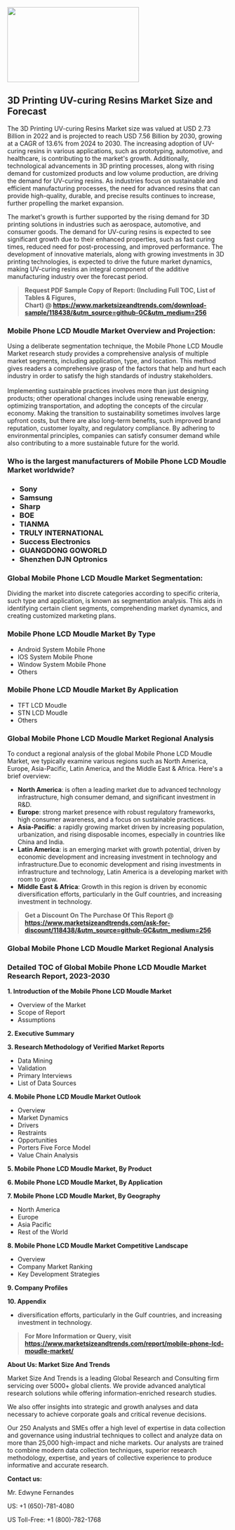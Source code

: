 <p><img class="alignnone size-medium wp-image-20088" src="https://ffe5etoiles.com/wp-content/uploads/2024/12/MST1-300x171.png" alt="" width="300" height="171" /></p><h2>3D Printing UV-curing Resins Market Size and Forecast</h2><p>The 3D Printing UV-curing Resins Market size was valued at USD 2.73 Billion in 2022 and is projected to reach USD 7.56 Billion by 2030, growing at a CAGR of 13.6% from 2024 to 2030. The increasing adoption of UV-curing resins in various applications, such as prototyping, automotive, and healthcare, is contributing to the market's growth. Additionally, technological advancements in 3D printing processes, along with rising demand for customized products and low volume production, are driving the demand for UV-curing resins. As industries focus on sustainable and efficient manufacturing processes, the need for advanced resins that can provide high-quality, durable, and precise results continues to increase, further propelling the market expansion.</p><p>The market's growth is further supported by the rising demand for 3D printing solutions in industries such as aerospace, automotive, and consumer goods. The demand for UV-curing resins is expected to see significant growth due to their enhanced properties, such as fast curing times, reduced need for post-processing, and improved performance. The development of innovative materials, along with growing investments in 3D printing technologies, is expected to drive the future market dynamics, making UV-curing resins an integral component of the additive manufacturing industry over the forecast period.</p></p><blockquote id="" class=""><strong>Request PDF Sample Copy of Report: (Including Full TOC, List of Tables &amp; Figures, Chart)&nbsp;@&nbsp;<strong><a href="https://www.marketsizeandtrends.com/download-sample/118438/&utm_source=github-GC&utm_medium=256" target="_blank">https://www.marketsizeandtrends.com/download-sample/118438/&utm_source=github-GC&utm_medium=256</a></strong></strong></blockquote><h3 id="" class="">Mobile Phone LCD Moudle Market&nbsp;Overview and Projection:</h3><p id="" class="">Using a deliberate segmentation technique, the Mobile Phone LCD Moudle Market research study provides a comprehensive analysis of multiple market segments, including application, type, and location. This method gives readers a comprehensive grasp of the factors that help and hurt each industry in order to satisfy the high standards of industry stakeholders. <br /> <br />Implementing sustainable practices involves more than just designing products; other operational changes include using renewable energy, optimizing transportation, and adopting the concepts of the circular economy. Making the transition to sustainability sometimes involves large upfront costs, but there are also long-term benefits, such improved brand reputation, customer loyalty, and regulatory compliance. By adhering to environmental principles, companies can satisfy consumer demand while also contributing to a more sustainable future for the world.</p><h3 id="" class="">Who is the largest manufacturers of&nbsp;Mobile Phone LCD Moudle Market worldwide?</h3><h3 class=""><p><ul><li>Sony </li><li> Samsung </li><li> Sharp </li><li> BOE </li><li> TIANMA </li><li> TRULY INTERNATIONAL </li><li> Success Electronics </li><li> GUANGDONG GOWORLD </li><li> Shenzhen DJN Optronics</li></ul></p></h3><h3 id="" class="">Global&nbsp;Mobile Phone LCD Moudle Market Segmentation:</h3><p id="" class="">Dividing the market into discrete categories according to specific criteria, such type and application, is known as segmentation analysis. This aids in identifying certain client segments, comprehending market dynamics, and creating customized marketing plans.</p><h3 id="" class="">Mobile Phone LCD Moudle Market&nbsp;By Type</h3><p><p><ul><li>Android System Mobile Phone</li><li> IOS System Mobile Phone</li><li> Window System Mobile Phone</li><li> Others</p></li></ul></p></p><h3 id="" class="">Mobile Phone LCD Moudle Market&nbsp;By Application</h3><p class=""><p><ul><li>TFT LCD Moudle</li><li> STN LCD Moudle</li><li> Others</li></ul></p></p><h3 id="" class="">Global Mobile Phone LCD Moudle Market Regional Analysis</h3><p id="" class="">To conduct a regional analysis of the global Mobile Phone LCD Moudle Market, we typically examine various regions such as North America, Europe, Asia-Pacific, Latin America, and the Middle East &amp; Africa. Here's a brief overview:</p><ul><li><strong>North America</strong>: is often a leading market due to advanced technology infrastructure, high consumer demand, and significant investment in R&amp;D.</li><li><strong>Europe</strong>: strong market presence with robust regulatory frameworks, high consumer awareness, and a focus on sustainable practices.</li><li><strong>Asia-Pacific</strong>: a rapidly growing market driven by increasing population, urbanization, and rising disposable incomes, especially in countries like China and India.</li><li><strong>Latin America</strong>: is an emerging market with growth potential, driven by economic development and increasing investment in technology and infrastructure.Due to economic development and rising investments in infrastructure and technology, Latin America is a developing market with room to grow.</li><li><strong>Middle East &amp; Africa</strong>: Growth in this region is driven by economic diversification efforts, particularly in the Gulf countries, and increasing investment in technology.</li></ul><blockquote id="" class=""><strong>Get a Discount On The Purchase Of This Report @ <strong><a href="https://www.marketsizeandtrends.com/ask-for-discount/118438/&utm_source=github-GC&utm_medium=256" target="_blank">https://www.marketsizeandtrends.com/ask-for-discount/118438/&utm_source=github-GC&utm_medium=256</a></strong></strong></blockquote><h3 id="" class="">Global Mobile Phone LCD Moudle Market Regional Analysis</h3><h3 id="" class="">Detailed TOC of Global Mobile Phone LCD Moudle Market Research Report, 2023-2030</h3><p id="" class=""><strong>1. Introduction of the Mobile Phone LCD Moudle Market</strong></p><ul><li>Overview of the Market</li><li>Scope of Report</li><li>Assumptions</li></ul><p id="" class=""><strong>2. Executive Summary</strong></p><p id="" class=""><strong>3. Research Methodology of Verified Market Reports</strong></p><ul><li>Data Mining</li><li>Validation</li><li>Primary Interviews</li><li>List of Data Sources</li></ul><p id="" class=""><strong>4. Mobile Phone LCD Moudle Market Outlook</strong></p><ul><li>Overview</li><li>Market Dynamics</li><li>Drivers</li><li>Restraints</li><li>Opportunities</li><li>Porters Five Force Model</li><li>Value Chain Analysis</li></ul><p id="" class=""><strong>5. Mobile Phone LCD Moudle Market, By Product</strong></p><p id="" class=""><strong>6. Mobile Phone LCD Moudle Market, By Application</strong></p><p id="" class=""><strong>7. Mobile Phone LCD Moudle Market, By Geography</strong></p><ul><li>North America</li><li>Europe</li><li>Asia Pacific</li><li>Rest of the World</li></ul><p id="" class=""><strong>8. Mobile Phone LCD Moudle Market Competitive Landscape</strong></p><ul><li>Overview</li><li>Company Market Ranking</li><li>Key Development Strategies</li></ul><p id="" class=""><strong>9. Company Profiles</strong></p><p id="" class=""><strong>10. Appendix</strong></p><ul><li>diversification efforts, particularly in the Gulf countries, and increasing investment in technology.</li></ul><blockquote id="" class=""><strong>For More Information or Query, visit <strong><strong><a href="https://www.marketsizeandtrends.com/report/mobile-phone-lcd-moudle-market/" target="_blank">https://www.marketsizeandtrends.com/report/mobile-phone-lcd-moudle-market/</a></strong></strong></strong></blockquote><p id="" class=""><strong>About Us: Market Size And Trends</strong></p><p id="" class="">Market Size And Trends is a leading Global Research and Consulting firm servicing over 5000+ global clients. We provide advanced analytical research solutions while offering information-enriched research studies.</p><p id="" class="">We also offer insights into strategic and growth analyses and data necessary to achieve corporate goals and critical revenue decisions.</p><p id="" class="">Our 250 Analysts and SMEs offer a high level of expertise in data collection and governance using industrial techniques to collect and analyze data on more than 25,000 high-impact and niche markets. Our analysts are trained to combine modern data collection techniques, superior research methodology, expertise, and years of collective experience to produce informative and accurate research.</p><p id="" class=""><strong>Contact us:</strong></p><p id="" class="">Mr. Edwyne Fernandes</p><p id="" class="">US: +1 (650)-781-4080</p><p id="" class="">US Toll-Free: +1 (800)-782-1768</p>
